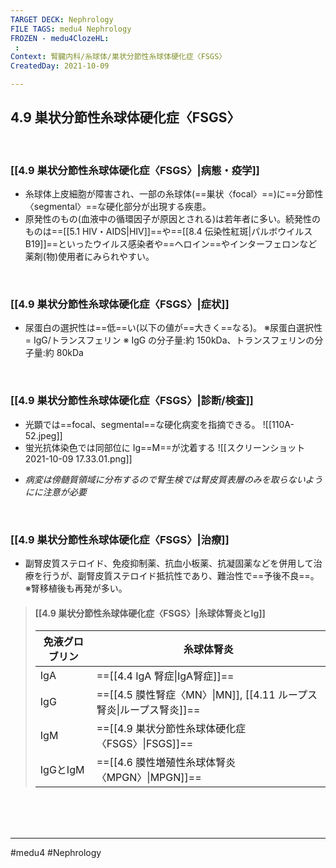 ```yaml
---
TARGET DECK: Nephrology
FILE TAGS: medu4 Nephrology
FROZEN - medu4ClozeHL:
 : 
Context: 腎臓内科/糸球体/巣状分節性糸球体硬化症〈FSGS〉
CreatedDay: 2021-10-09

---
```


## 4.9 巣状分節性糸球体硬化症〈FSGS〉

<br>

### [[4.9 巣状分節性糸球体硬化症〈FSGS〉|病態・疫学]]
* 糸球体上皮細胞が障害され、一部の糸球体(==巣状〈focal〉==)に==分節性 〈segmental〉==な硬化部分が出現する疾患。
* 原発性のもの(血液中の循環因子が原因とされる)は若年者に多い。続発性のものは==[[5.1 HIV・AIDS|HIV]]==や==[[8.4 伝染性紅斑|パルボウイルスB19]]==といったウイルス感染者や==ヘロイン==やインターフェロンなど薬剤(物)使用者にみられやすい。
<!--ID: 1633959573818-->



<br>

### [[4.9 巣状分節性糸球体硬化症〈FSGS〉|症状]]
* 尿蛋白の選択性は==低==い(以下の値が==大きく==なる)。
※尿蛋白選択性= IgG/トランスフェリン
※ IgG の分子量:約 150kDa、トランスフェリンの分子量:約 80kDa
<!--ID: 1633959573824-->


<br>

### [[4.9 巣状分節性糸球体硬化症〈FSGS〉|診断/検査]]
* 光顕では==focal、segmental==な硬化病変を指摘できる。
![[110A-52.jpeg]]
* 蛍光抗体染色では同部位に Ig==M==が沈着する
![[スクリーンショット 2021-10-09 17.33.01.png]]
<!--ID: 1633959573831-->


- *病変は傍髄質領域に分布するので腎生検では腎皮質表層のみを取らないようにに注意が必要*


<br>

### [[4.9 巣状分節性糸球体硬化症〈FSGS〉|治療]]
* 副腎皮質ステロイド、免疫抑制薬、抗血小板薬、抗凝固薬などを併用して治療を行うが、副腎皮質ステロイド抵抗性であり、難治性で==予後不良==。
※腎移植後も再発が多い。
<!--ID: 1633959573837-->



>#### [[4.9 巣状分節性糸球体硬化症〈FSGS〉|糸球体腎炎とIg]]
>|免液グロブリン|糸球体腎炎|
>|---|---|
>|IgA|==[[4.4 IgA 腎症\|IgA腎症]]==|
>|IgG|==[[4.5 膜性腎症〈MN〉\|MN]], [[4.11 ループス腎炎\|ループス腎炎]]==|
>|IgM|==[[4.9 巣状分節性糸球体硬化症〈FSGS〉\|FSGS]]==
>|IgGとIgM|==[[4.6 膜性増殖性糸球体腎炎〈MPGN〉\|MPGN]]==|
<!--ID: 1633959573842-->


<br><br><br>

---
#medu4 #Nephrology  
